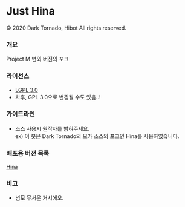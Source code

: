 # Just Hina</s>

© 2020 Dark Tornado, Hibot All rights reserved.

### 개요
 Project M 변외 버전의 포크

### 라이선스
* [LGPL 3.0](http://www.gnu.org/licenses/lgpl-3.0.html)
* 차후, GPL 3.0으로 변경될 수도 있음..!

### 가이드라인
* 소스 사용시 원작자를 밝혀주세요.<br>
 ex) 이 봇은 Dark Tornado의 모카 소스의 포크인 Hina를 사용하였습니다.

### 배포용 버전 목록
[Hina](https://raw.githubusercontent.com/hui1601/ProjectM/master/Hina.js)
### 비고
- 넘모 무서운 거시에오.
